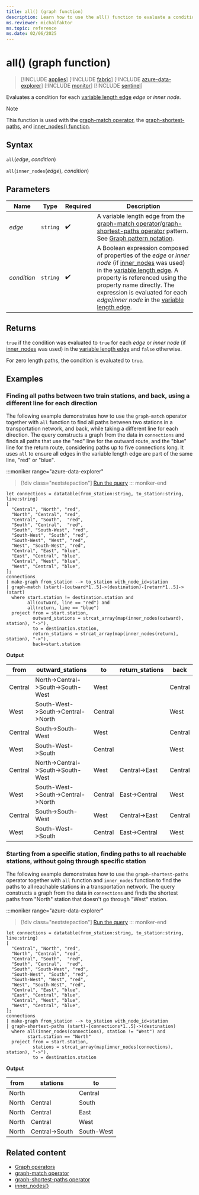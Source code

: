 ```yaml
---
title: all() (graph function)
description: Learn how to use the all() function to evaluate a condition over the elements of a variable length edge.
ms.reviewer: michalfaktor
ms.topic: reference
ms.date: 02/06/2025
---
```

# all() (graph function)

> [!INCLUDE [applies](../includes/applies-to-version/applies.md)] [!INCLUDE [fabric](../includes/applies-to-version/fabric.md)] [!INCLUDE [azure-data-explorer](../includes/applies-to-version/azure-data-explorer.md)] [!INCLUDE [monitor](../includes/applies-to-version/monitor.md)] [!INCLUDE [sentinel](../includes/applies-to-version/sentinel.md)]

Evaluates a condition for each [variable length edge](./graph-match-operator.md#variable-length-edge) *edge* or *inner node*.

> [!NOTE]
> This function is used with the [graph-match operator](graph-match-operator.md), the [graph-shortest-paths](graph-shortest-paths-operator.md), and [inner_nodes() function](inner_nodes-graph-function.md).

## Syntax

`all`(*edge*, *condition*)

`all`(`inner_nodes`(*edge*), *condition*)


## Parameters

| Name | Type | Required | Description |
|--|--|--|--|
| *edge* | `string` |  :heavy_check_mark: | A variable length edge from the [graph-match operator](graph-match-operator.md)/[graph-shortest-paths operator](graph-shortest-paths-operator.md) pattern. See [Graph pattern notation](./graph-match-operator.md#graph-pattern-notation).|
| *condition* | `string` |  :heavy_check_mark: | A Boolean expression composed of properties of the *edge* or *inner node* (if [inner_nodes](inner-nodes.md) was used) in the [variable length edge](./graph-match-operator.md#variable-length-edge). A property is referenced using the property name directly. The expression is evaluated for each *edge*/*inner node* in the [variable length edge](./graph-match-operator.md#variable-length-edge). |


## Returns

`true` if the condition was evaluated to `true` for each  *edge* or *inner node* (if [inner_nodes](inner-nodes.md) was used) in the [variable length edge](./graph-match-operator.md#variable-length-edge) and `false` otherwise.

For zero length paths, the condition is evaluated to `true`.

## Examples

### Finding all paths between two train stations, and back, using a different line for each direction

The following example demonstrates how to use the `graph-match` operator together with `all` function to find all paths between two stations in a transportation network, and back, while taking a different line for each direction. The query constructs a graph from the data in `connections` and finds all paths that use the "red" line for the outward route, and the "blue" line for the return route, considering paths up to five connections long. It uses `all` to ensure all edges in the variable length edge are part of the same line, "red" or "blue".

:::moniker range="azure-data-explorer"
> [!div class="nextstepaction"]
> <a href="https://dataexplorer.azure.com/clusters/help/databases/Samples?query=H4sIAAAAAAAAA41SPU%2FDMBDd8yuOTAmKKzGwgJIFsbIwMFRV5MamMU3s6nJVhcSPx7GT1KZFkCz2%2B7h3PruTBI3RWjakjB6gBMHJ%2FttOZu9o%2BnqwO8s8DIRK7wogcwF1Sstpk0OyhgQgfZKakHdpAemLQWrHBUqRFiO5IIHKkT%2Btr%2BbohCE9Y4HuKu0W7E0OFJeP8UX%2Bm%2BCyQGS9EhD0%2F8w9ue2OcmJnKFAFbIDOhT0bBl9Yk80jJOEtJl%2FQ871kO%2BSHFsJ7BMaq4A7hpKittRGyVqKcQOt2RtZzalrILIyUs7U974mjuL1bre43rMqE7UdpZ7EsSjqiXkhvsm2fWokS3HY1p97YZ3Y2LzDXYpyC%2F3jXZVOif2JQln7M%2BSiMdD47kLm55GOxA5oPOxY3BPu6oz6KcxrAlDVPZnBibDjVHJF%2FZj0%2FZMqOGN24hrm3vIDJYVcpq9I8qkoGrp41Evn2%2F53s5X8Eb3mzL6PTfgN3g5IK6wMAAA%3D%3D" target="_blank">Run the query</a>
::: moniker-end

```kusto
let connections = datatable(from_station:string, to_station:string, line:string) 
[ 
  "Central", "North", "red",
  "North", "Central", "red", 
  "Central", "South",  "red", 
  "South", "Central",  "red", 
  "South", "South-West", "red", 
  "South-West", "South", "red", 
  "South-West", "West", "red", 
  "West", "South-West", "red", 
  "Central", "East", "blue", 
  "East", "Central", "blue", 
  "Central", "West", "blue",
  "West", "Central", "blue",
]; 
connections 
| make-graph from_station --> to_station with_node_id=station
| graph-match (start)-[outward*1..5]->(destination)-[return*1..5]->(start)
  where start.station != destination.station and 
        all(outward, line == "red") and
        all(return, line == "blue") 
  project from = start.station, 
          outward_stations = strcat_array(map(inner_nodes(outward), station), "->"), 
          to = destination.station, 
          return_stations = strcat_array(map(inner_nodes(return), station), "->"), 
          back=start.station
```

**Output**

from|outward_stations|to|return_stations|back|
|---|---|---|---|---|
Central|North->Central->South->South-West|West||Central|
West|South-West->South->Central->North|Central||West|
Central|South->South-West|West||Central|
West|South-West->South|Central||West|
Central|North->Central->South->South-West|West|Central->East|Central|
West|South-West->South->Central->North|Central|East->Central|West|
Central|South->South-West|West|Central->East|Central|
West|South-West->South|Central|East->Central|West|

### Starting from a specific station, finding paths to all reachable stations, without going through specific station

The following example demonstrates how to use the `graph-shortest-paths` operator together with `all` function and `inner_nodes` function to find the paths to all reachable stations in a transportation network. The query constructs a graph from the data in `connections` and finds the shortest paths from "North" station that doesn't go through "West" station.

:::moniker range="azure-data-explorer"
> [!div class="nextstepaction"]
> <a href="https://dataexplorer.azure.com/clusters/help/databases/Samples?query=H4sIAAAAAAAAA4VTPU%2FDMBDd8yuOTAmKKzGwgJIFsbIwMFRV5DamMbh2dL6qQuLHc3Hj1qFFJIv9Pu6dc45RBBtnrdqQdtZDDZ0kftdGFe%2Fodq3nHTMPnlDbbQXkLiCjrZo2JWRLyADyJ2UJpckryF8cUj8uUHV5NZInJFEF8rf11e2DMKUjluiu0mEh3pSnefk5fpL%2FJbgsMLNeCUj6f5ZHcm32amIjlKgSNkFj4SObBl9Ys9UjZOkUs2%2FYyU8ltiiHHtI5ghBNMkM4aOpb6zrV6q6eQHYHo%2FA9D4pDxSCp91Awj1SKZRJ1e7dY3K9EU3Ss0zb4S2720CtUII0pNGsxRPgiMZYVxB5u6ulsJUjbjd%2Fh%2BIS4RVTVdbw4LBjQfXChcDS%2BszNlda4AMcMHEW4ktRJRfhU7OfzfGa9y0eTlrCK58Sc5nzbG%2FgBCl5ctSgMAAA%3D%3D" target="_blank">Run the query</a>
::: moniker-end

```kusto
let connections = datatable(from_station:string, to_station:string, line:string) 
[ 
  "Central", "North", "red",
  "North", "Central", "red", 
  "Central", "South",  "red", 
  "South", "Central",  "red", 
  "South", "South-West", "red", 
  "South-West", "South", "red", 
  "South-West", "West", "red", 
  "West", "South-West", "red", 
  "Central", "East", "blue", 
  "East", "Central", "blue", 
  "Central", "West", "blue",
  "West", "Central", "blue",
]; 
connections 
| make-graph from_station --> to_station with_node_id=station
| graph-shortest-paths (start)-[connections*1..5]->(destination)
  where all(inner_nodes(connections), station != "West") and 
        start.station == "North"
  project from = start.station, 
          stations = strcat_array(map(inner_nodes(connections), station), "->"), 
          to = destination.station
```

**Output**

from|stations|to|
|---|---|---|
North||Central
North|Central|South
North|Central|East
North|Central|West
North|Central->South|South-West


## Related content

* [Graph operators](graph-operators.md)
* [graph-match operator](graph-match-operator.md)
* [graph-shortest-paths operator](graph-shortest-paths.md)
* [inner_nodes()](inner_nodes-graph-function.md)
